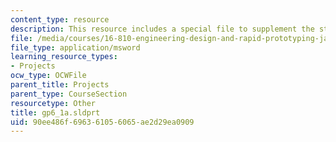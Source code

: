 ```yaml
---
content_type: resource
description: This resource includes a special file to supplement the student work.
file: /media/courses/16-810-engineering-design-and-rapid-prototyping-january-iap-2005/90ee486f696361056065ae2d29ea0909_gp6_1a.sldprt
file_type: application/msword
learning_resource_types:
- Projects
ocw_type: OCWFile
parent_title: Projects
parent_type: CourseSection
resourcetype: Other
title: gp6_1a.sldprt
uid: 90ee486f-6963-6105-6065-ae2d29ea0909
---
```


